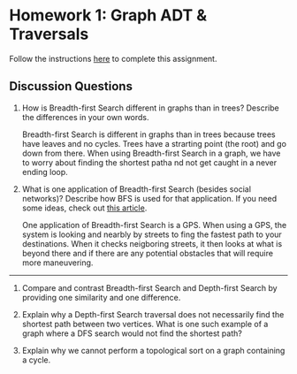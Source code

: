 # Homework 1: Graph ADT & Traversals

Follow the instructions [here](https://make-school-courses.github.io/CS-2.2-Graphs-Recursion/#/Assignments/01-Graph-ADT) to complete this assignment.

## Discussion Questions

1. How is Breadth-first Search different in graphs than in trees? Describe the differences in your own words.

    Breadth-first Search is different in graphs than in trees because trees have leaves and no cycles. Trees have a strarting point (the root) and go down from there. When using Breadth-first Search in a graph, we have to worry about finding the shortest patha nd not get caught in a never ending loop.

2. What is one application of Breadth-first Search (besides social networks)? Describe how BFS is used for that application. If you need some ideas, check out [this article](https://www.geeksforgeeks.org/applications-of-breadth-first-traversal/?ref=rp).

    One application of Breadth-first Search is a GPS. When using a GPS, the system is looking and nearbly by streets to fing the fastest path to your destinations. When it checks neigboring streets, it then looks at what is beyond there and if there are any potential obstacles that will require more maneuvering.

__________________________________________

1. Compare and contrast Breadth-first Search and Depth-first Search by providing one similarity and one difference.

2. Explain why a Depth-first Search traversal does not necessarily find the shortest path between two vertices. What is one such example of a graph where a DFS search would not find the shortest path?

3. Explain why we cannot perform a topological sort on a graph containing a cycle.